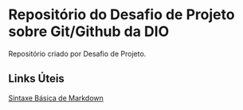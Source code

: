 # Repositório do Desafio de Projeto sobre Git/Github da DIO 
Repositório criado por Desafio de Projeto.

## Links Úteis
[Sintaxe Básica de Markdown](https://www.markdownguide.org/basic-syntax/)
